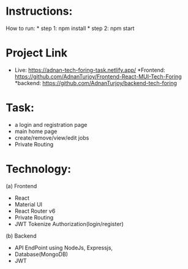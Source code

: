  # Instructions:
   How to run:
      * step 1: npm install
      * step 2: npm start
 
 # Project Link
   * Live: https://adnan-tech-foring-task.netlify.app/
   *Frontend: https://github.com/AdnanTurjoy/Frontend-React-MUI-Tech-Foring
   *backend: https://github.com/AdnanTurjoy/backend-tech-foring

# Task:
   * a login and registration page
   * main home page
   * create/remove/view/edit jobs
   * Private Routing


# Technology:

  (a) Frontend

   * React
   * Material UI
   * React Router v6
   * Private Routing
   * JWT Tokenize Authorization(login/register)


  (b) Backend

   * API EndPoint using NodeJs, Expressjs, 
   * Database(MongoDB)
   * JWT